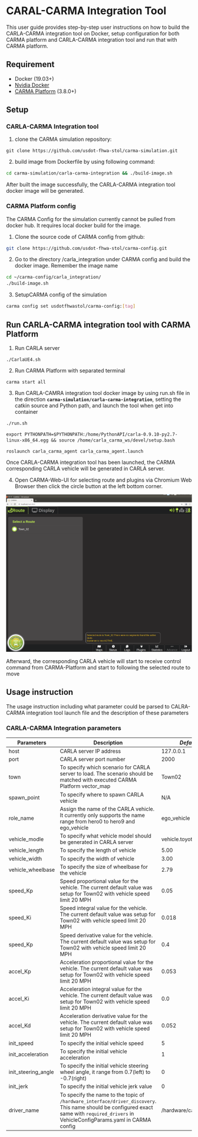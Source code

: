 # CARAL-CARMA Integration Tool
This user guide provides step-by-step user instructions on how to build the CARLA-CARMA integration tool on Docker, setup configuration for both CARMA platform and CARLA-CARMA integration tool and run that with CARMA platform.

##  Requirement
-  Docker (19.03+)
-  [Nvidia Docker](https://github.com/NVIDIA/nvidia-docker)
-  [CARMA Platform](https://usdot-carma.atlassian.net/wiki/spaces/CRMPLT/pages/486178827/Development+Environment+Setup) (3.8.0+)

## Setup
### CARLA-CARMA Integration tool
1. clone the CARMA simulation repository:

```
git clone https://github.com/usdot-fhwa-stol/carma-simulation.git
```
2. build image from Dockerfile by using following command:

```sh
cd carma-simulation/carla-carma-integration && ./build-image.sh
```
After built the image successfully, the CARLA-CARMA integration tool docker image will be generated.

### CARMA Platform config
The CARMA Config for the simulation currently cannot be pulled from docker hub. It requires local docker build for the image.

1. Clone the source code of CARMA config from github:
```sh
git clone https://github.com/usdot-fhwa-stol/carma-config.git
```
2. Go to the directory /carla_integration under CARMA config and build the docker image. Remember the image name
```sh
cd ~/carma-config/carla_integration/
./build-image.sh
```
3. SetupCARMA config of the simulation
```sh
carma config set usdotfhwastol/carma-config:[tag]
```
## Run CARLA-CARMA integration tool with CARMA Platform
1. Run CARLA server

```
./CarlaUE4.sh
```
2. Run CARMA Platform with separated terminal
```
carma start all
```

3. Run CARLA-CAMRA integration tool docker image by using run.sh file in the direction **`carma-simulation/carla-carma-integration`**, setting the catkin source and Python path, and launch the tool when get into container
```
./run.sh
```
```
export PYTHONPATH=$PYTHONPATH:/home/PythonAPI/carla-0.9.10-py2.7-linux-x86_64.egg && source /home/carla_carma_ws/devel/setup.bash
```
```
roslaunch carla_carma_agent carla_carma_agent.launch
```
Once CARLA-CARMA integration tool has been launched, the CARMA corresponding CARLA vehicle will be generated in CARLA server.

4. Open CARMA-Web-UI for selecting route and plugins via Chromium Web Browser then click the circle button at the left bottom corner.

![CARMA-Web-UI](docs/images/CARMA-Web-UI.png)

Afterward, the corresponding CARLA vehicle will start to receive control command from CARMA-Platform and start to following the selected route to move

## Usage instruction
The usage instruction including what parameter could be parsed to CALRA-CARMA integration tool launch file and the description of these parameters

### CARLA-CARMA Integration parameters
| Parameters| **Description**|*Default*|
| ------------------- | ------------------------------------------------------------ |----------|
|host|CARLA server IP address|127.0.0.1|
|port|CARLA server port number|2000|
|town|To specify which scenario for CARLA server to load. The scenario should be matched with executed CARMA Platform vector_map|Town02|
|spawn_point|To specify where to spawn CARLA vehicle|N/A|
|role_name|Assign the name of the CARLA vehicle. It currently only supports the name range from hero0 to hero9 and ego_vehicle|ego_vehicle|
|vehicle_modle|To specify what vehicle model should be generated in CARLA server|vehicle.toyota.prius|
|vehicle_length|To specify the length of vehicle|5.00|
|vehicle_width|To specify the width of vehicle|3.00|
|vehicle_wheelbase|To specify the size of wheelbase for the vehicle|2.79|
|speed_Kp| Speed proportional value for the vehicle. The current default value was setup for Town02 with vehicle speed limit 20 MPH|0.05|
|speed_Ki| Speed integral value for the vehicle. The current default value was setup for Town02 with vehicle speed limit 20 MPH|0.018|
|speed_Kp| Speed derivative value for the vehicle. The current default value was setup for Town02 with vehicle speed limit 20 MPH|0.4|
|accel_Kp| Acceleration proportional value for the vehicle. The current default value was setup for Town02 with vehicle speed limit 20 MPH|0.053|
|accel_Ki| Acceleration integral value for the vehicle. The current default value was setup for Town02 with vehicle speed limit 20 MPH|0.0|
|accel_Kd| Acceleration derivative value for the vehicle. The current default value was setup for Town02 with vehicle speed limit 20 MPH|0.052|
|init_speed| To specify the initial vehicle speed |5|
|init_acceleration| To specify the initial vehicle acceleration |1|
|init_steering_angle| To specify the initial vehicle steering wheel angle, it range from 0.7(left) to -0.7(right)|0|
|init_jerk| To specify the initial vehicle jerk value|0|
|driver_name| To specify the name to the topic of `/hardware_interface/driver_discovery`. This name should be configured exact same with `required_drivers` in VehicleConfigParams.yaml in CARMA config| /hardware/carla_driver|
